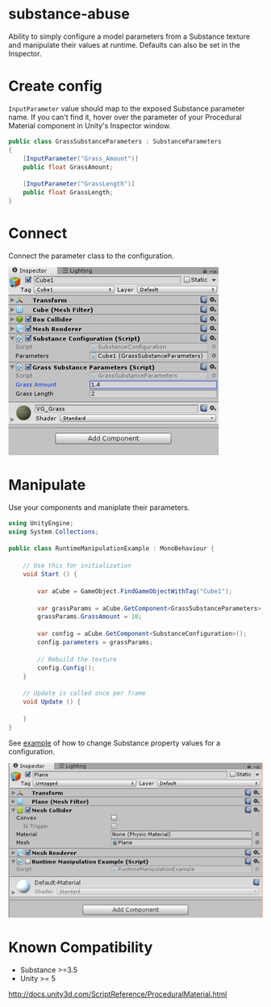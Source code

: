 # substance-abuse

Ability to simply configure a model parameters from a Substance texture and manipulate their values at runtime. Defaults can also be set in the Inspector.

# Create config

```InputParameter``` value should map to the exposed Substance parameter name. If you can't find it, hover over the parameter of your Procedural Material component in Unity's Inspector window. 

```csharp 
public class GrassSubstanceParameters : SubstanceParameters
{
    [InputParameter("Grass_Amount")]
    public float GrassAmount;

    [InputParameter("GrassLength")]
    public float GrassLength;
}
``` 

# Connect
Connect the parameter class to the configuration. 

![Connect](Connect.PNG)


# Manipulate
Use your components and maniplate their parameters. 
```csharp
using UnityEngine;
using System.Collections;

public class RuntimeManipulationExample : MonoBehaviour {

	// Use this for initialization
	void Start () {

        var aCube = GameObject.FindGameObjectWithTag("Cube1");

        var grassParams = aCube.GetComponent<GrassSubstanceParameters>();
        grassParams.GrassAmount = 10;

        var config = aCube.GetComponent<SubstanceConfiguration>();
        config.parameters = grassParams;
        
        // Rebuild the texture
        config.Config();
    }

    // Update is called once per frame
    void Update () {
	
	}
}
```

See [example](https://github.com/jbw/SubstanceConfiguration/blob/master/SubstanceConfiguration/Assets/RuntimeManipulationExample.cs) of how to change Substance property values for a configuration. 

![Manipulate](Manipulate.PNG)


# Known Compatibility 
* Substance >=3.5 
* Unity >= 5

http://docs.unity3d.com/ScriptReference/ProceduralMaterial.html
